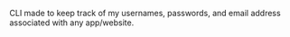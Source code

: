 CLI made to keep track of my usernames, passwords, and email address associated with any app/website.
